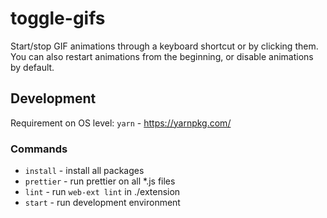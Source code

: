 toggle-gifs
===========
Start/stop GIF animations through a keyboard shortcut or by clicking them. You can also restart animations from the beginning, or disable animations by default.


Development
-----------
Requirement on OS level: `yarn` - https://yarnpkg.com/

### Commands
+ `install`     - install all packages
+ `prettier`    - run prettier on all *.js files
+ `lint`        - run `web-ext lint` in ./extension
+ `start`       - run development environment
